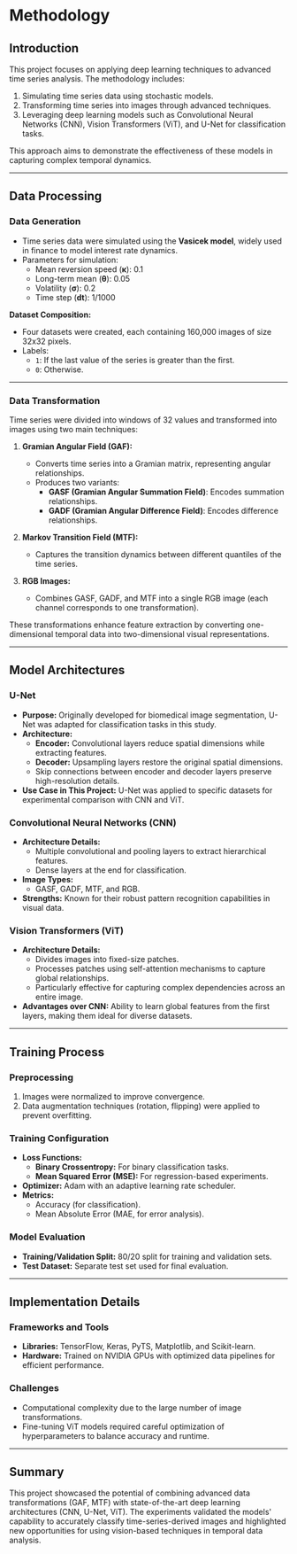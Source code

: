 # Methodology

## Introduction
This project focuses on applying deep learning techniques to advanced time series analysis. The methodology includes:
1. Simulating time series data using stochastic models.
2. Transforming time series into images through advanced techniques.
3. Leveraging deep learning models such as Convolutional Neural Networks (CNN), Vision Transformers (ViT), and U-Net for classification tasks.

This approach aims to demonstrate the effectiveness of these models in capturing complex temporal dynamics.

---

## Data Processing
### Data Generation
- Time series data were simulated using the **Vasicek model**, widely used in finance to model interest rate dynamics.
- Parameters for simulation:
  - Mean reversion speed (**κ**): 0.1
  - Long-term mean (**θ**): 0.05
  - Volatility (**σ**): 0.2
  - Time step (**dt**): 1/1000

**Dataset Composition:**
- Four datasets were created, each containing 160,000 images of size 32x32 pixels.
- Labels:
  - `1`: If the last value of the series is greater than the first.
  - `0`: Otherwise.

---

### Data Transformation
Time series were divided into windows of 32 values and transformed into images using two main techniques:

1. **Gramian Angular Field (GAF):**
   - Converts time series into a Gramian matrix, representing angular relationships.
   - Produces two variants:
     - **GASF (Gramian Angular Summation Field)**: Encodes summation relationships.
     - **GADF (Gramian Angular Difference Field)**: Encodes difference relationships.

2. **Markov Transition Field (MTF):**
   - Captures the transition dynamics between different quantiles of the time series.

3. **RGB Images:**
   - Combines GASF, GADF, and MTF into a single RGB image (each channel corresponds to one transformation).

These transformations enhance feature extraction by converting one-dimensional temporal data into two-dimensional visual representations.

---

## Model Architectures

### U-Net
- **Purpose:** Originally developed for biomedical image segmentation, U-Net was adapted for classification tasks in this study.
- **Architecture:**
  - **Encoder:** Convolutional layers reduce spatial dimensions while extracting features.
  - **Decoder:** Upsampling layers restore the original spatial dimensions.
  - Skip connections between encoder and decoder layers preserve high-resolution details.
- **Use Case in This Project:** U-Net was applied to specific datasets for experimental comparison with CNN and ViT.

### Convolutional Neural Networks (CNN)
- **Architecture Details:**
  - Multiple convolutional and pooling layers to extract hierarchical features.
  - Dense layers at the end for classification.
- **Image Types:**
  - GASF, GADF, MTF, and RGB.
- **Strengths:** Known for their robust pattern recognition capabilities in visual data.

### Vision Transformers (ViT)
- **Architecture Details:**
  - Divides images into fixed-size patches.
  - Processes patches using self-attention mechanisms to capture global relationships.
  - Particularly effective for capturing complex dependencies across an entire image.
- **Advantages over CNN:** Ability to learn global features from the first layers, making them ideal for diverse datasets.

---

## Training Process

### Preprocessing
1. Images were normalized to improve convergence.
2. Data augmentation techniques (rotation, flipping) were applied to prevent overfitting.

### Training Configuration
- **Loss Functions:**
  - **Binary Crossentropy:** For binary classification tasks.
  - **Mean Squared Error (MSE):** For regression-based experiments.
- **Optimizer:** Adam with an adaptive learning rate scheduler.
- **Metrics:** 
  - Accuracy (for classification).
  - Mean Absolute Error (MAE, for error analysis).

### Model Evaluation
- **Training/Validation Split:** 80/20 split for training and validation sets.
- **Test Dataset:** Separate test set used for final evaluation.

---

## Implementation Details

### Frameworks and Tools
- **Libraries:** TensorFlow, Keras, PyTS, Matplotlib, and Scikit-learn.
- **Hardware:** Trained on NVIDIA GPUs with optimized data pipelines for efficient performance.

### Challenges
- Computational complexity due to the large number of image transformations.
- Fine-tuning ViT models required careful optimization of hyperparameters to balance accuracy and runtime.

---

## Summary
This project showcased the potential of combining advanced data transformations (GAF, MTF) with state-of-the-art deep learning architectures (CNN, U-Net, ViT). The experiments validated the models' capability to accurately classify time-series-derived images and highlighted new opportunities for using vision-based techniques in temporal data analysis.